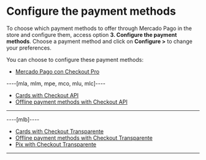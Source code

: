 # Configure the payment methods

To choose which payment methods to offer through Mercado Pago in the store and configure them, access option **3. Configure the payment methods**. Choose a payment method and click on **Configure >** to change your preferences.

You can choose to configure these payment methods:

* [Mercado Pago con Checkout Pro](/developers/es/docs/woocommerce/integration-configuration/payments-configuration/checkoutpro)

----[mla, mlm, mpe, mco, mlu, mlc]----
* [Cards with Checkout API](/developers/es/docs/woocommerce/integration-configuration/payments-configuration/credit-debit)
* [Offline payment methods with Checkout API](/developers/es/docs/woocommerce/woocommerce/integration-configuration/payments-configuration/offline-payments)
------------
----[mlb]----
* [Cards with Checkout Transparente](/developers/es/docs/woocommerce/integration-configuration/payments-configuration/credit-debit)
* [Offline payment methods with Checkout Transparente](/developers/es/docs/woocommerce/woocommerce/integration-configuration/payments-configuration/offline-payments)
* [Pix with Checkout Transparente](/developers/es/docs/woocommerce/integration-configuration/payments-configuration/pix)
------------
